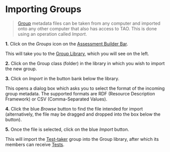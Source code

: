 <!--
created_at: 2016-12-15
authors:         
    - "Catherine Pease"
--> 

# Importing Groups

>[Group](../appendix/glossary.md#group) metadata files can be taken from any computer and imported onto any other computer that also has access to TAO. This is done using an operation called *Import*.

**1.**  Click on the *Groups* icon on the [Assessment Builder Bar](../appendix/glossary.md#assessment-builder-bar).

This will take you to the [Group Library](../appendix/glossary.md#group-library), which you will see on the left.

**2.**  Click on the Group class (folder) in the library in which you wish to import the new group.

**3.**  Click on *Import* in the button bank below the library.

This opens a dialog box which asks you to select the format of the incoming group metadata. The supported formats are RDF (Resource Description Framework) or CSV (Comma-Separated Values).

<!-- Missing Screenshot: Importing Groups of Test-takers -->

**4.** Click the blue *Browse* button to find the file intended for import (alternatively, the file may be dragged and dropped into the box below the button).

**5.** Once the file is selected, click on the blue *Import* button.

This will import the [Test-taker](../appendix/glossary.md#test-taker) group into the Group library, after which its members can receive [Tests](../appendix/glossary.md#test).
